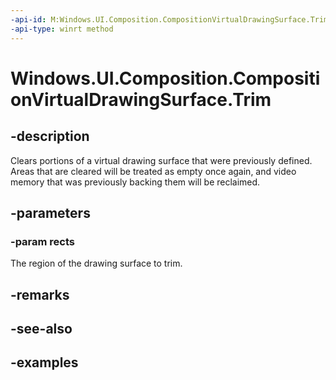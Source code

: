 ```yaml
---
-api-id: M:Windows.UI.Composition.CompositionVirtualDrawingSurface.Trim(Windows.Graphics.RectInt32[])
-api-type: winrt method
---
```


<!-- Method syntax.
public void CompositionVirtualDrawingSurface.Trim(RectInt32[] rects)
-->

# Windows.UI.Composition.CompositionVirtualDrawingSurface.Trim

## -description
Clears portions of a virtual drawing surface that were previously defined. Areas that are cleared will be treated as empty once again, and video memory that was previously backing them will be reclaimed.




## -parameters

### -param rects
The region of the drawing surface to trim.

## -remarks

## -see-also

## -examples

